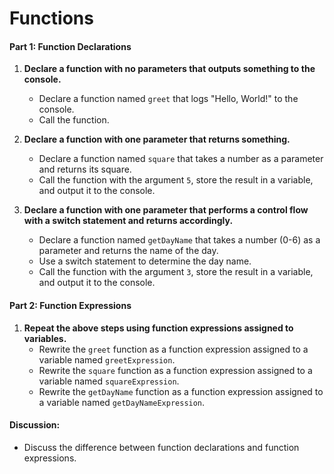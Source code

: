 Functions
=========

#### Part 1: Function Declarations

1.  **Declare a function with no parameters that outputs something to the console.**
    
    *   Declare a function named `greet` that logs "Hello, World!" to the console.
    *   Call the function.
2.  **Declare a function with one parameter that returns something.**
    
    *   Declare a function named `square` that takes a number as a parameter and returns its square.
    *   Call the function with the argument `5`, store the result in a variable, and output it to the console.
3.  **Declare a function with one parameter that performs a control flow with a switch statement and returns accordingly.**
    
    *   Declare a function named `getDayName` that takes a number (0-6) as a parameter and returns the name of the day.
    *   Use a switch statement to determine the day name.
    *   Call the function with the argument `3`, store the result in a variable, and output it to the console.

#### Part 2: Function Expressions

1.  **Repeat the above steps using function expressions assigned to variables.**
    *   Rewrite the `greet` function as a function expression assigned to a variable named `greetExpression`.
    *   Rewrite the `square` function as a function expression assigned to a variable named `squareExpression`.
    *   Rewrite the `getDayName` function as a function expression assigned to a variable named `getDayNameExpression`.

#### Discussion:

*   Discuss the difference between function declarations and function expressions.